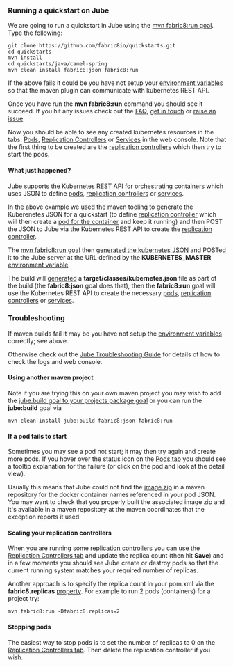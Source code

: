 ### Running a quickstart on Jube

We are going to run a quickstart in Jube using the [mvn fabric8:run goal](mavenPlugin.html#running). Type the following:

    git clone https://github.com/fabric8io/quickstarts.git
    cd quickstarts
    mvn install
    cd quickstarts/java/camel-spring
    mvn clean install fabric8:json fabric8:run

If the above fails it could be you have not setup your [environment variables](getStartedJube.html#setting-environment-variables) so that the maven plugin can communicate with kubernetes REST API.

Once you have run the **mvn fabric8:run** command you should see it succeed. If you hit any issues check out the [FAQ](http://fabric8.io/guide/FAQ.html), [get in touch](http://fabric8.io/community/index.html) or [raise an issue](https://github.com/fabric8io/fabric8/issues)

Now you should be able to see any created kubernetes resources in the tabs: [Pods](http://localhost:8585/hawtio/kubernetes/pods), [Replication Controllers](http://localhost:8585/hawtio/kubernetes/replicationControllers) or [Services](http://localhost:8585/hawtio/kubernetes/services) in the web console. Note that the first thing to be created are the [replication controllers](replicationControllers.html) which then try to start the pods.

#### What just happened?

Jube supports the Kubernetes REST API for orchestrating containers which uses JSON to define [pods](pods.html), [replication controllers](replicationControllers.html) or [services](services.html).

In the above example we used the maven tooling to generate the Kuberenetes JSON for a quickstart (to define [replication controller](replicationControllers.html) which will then create a [pod for the container](pods.html) and keep it running) and then POST the JSON to Jube via the Kubernetes REST API to create the [replication controller](replicationControllers.html).

The [mvn fabric8:run goal](mavenPlugin.html#running) then [generated the kubernetes JSON](mavenPlugin.html#generating-the-json) and POSTed it to the Jube server at the URL defined by the **KUBERNETES_MASTER** [environment variable](getStartedJube.html#setting-environment-variables).

The build will [generated](mavenPlugin.html#generating-the-json) a **target/classes/kubernetes.json** file as part of the build (the **fabric8:json** goal does that), then the **fabric8:run** goal will use the Kubernetes REST API to create the necessary [pods](pods.html), [replication controllers](replicationControllers.html) or [services](services.html).

### Troubleshooting

If maven builds fail it may be you have not setup the [environment variables](getStartedJube.html#setting-environment-variables) correctly; see above.

Otherwise check out the [Jube Troubleshooting Guide](http://fabric8.io/jube/troubleshooting.html) for details of how to check the logs and web console.

#### Using another maven project

Note if you are trying this on your own maven project you may wish to add the [jube:build goal to your projects package goal](http://fabric8.io/jube/mavenPlugin.html#adding-the-plugin-to-your-project) or you can run the **jube:build** goal via

    mvn clean install jube:build fabric8:json fabric8:run

#### If a pod fails to start

Sometimes you may see a pod not start; it may then try again and create more pods. If you hover over the status icon on the [Pods tab](http://localhost:8585/hawtio/kubernetes/pods) you should see a tooltip explanation for the failure (or click on the pod and look at the detail view).

Usually this means that Jube could not find the [image zip](http://fabric8.io/jube/imageZips.html) in a maven repository for the docker container names referenced in your pod JSON. You may want to check that you properly built the associated image zip and it's available in a maven repository at the maven coordinates that the exception reports it used.

#### Scaling your replication controllers

When you are running some [replication controllers](replicationControllers.html) you can use the [Replication Controllers tab](http://localhost:8585/hawtio/kubernetes/replicationControllers) and update the replica count (then hit **Save**) and in a few moments you should see Jube create or destroy pods so that the current running system matches your required number of replicas.

Another approach is to specify the replica count in your pom.xml via the **fabric8.replicas** [property](mavenPlugin.html#properties-for-configuring-the-generation). For example to run 2 pods (containers) for a project try:

    mvn fabric8:run -Dfabric8.replicas=2

#### Stopping pods

The easiest way to stop pods is to set the number of replicas to 0 on the [Replication Controllers tab](http://localhost:8585/hawtio/kubernetes/replicationControllers). Then delete the replication controller if you wish.

